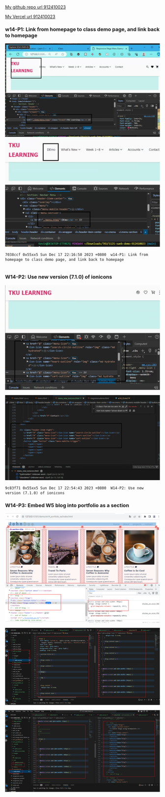 [My github repo url 912410023](https://github.com/0x55xx5)

[My Vercel url 912410023](https://1121-sweb-demo-912410023.vercel.app/)

### w14-P1: Link from homepage to class demo page, and link back to homepage

![](w14-p1-1.png)
![](w14-p1-2.png)


```
7038ccf 0x55xx5 Sun Dec 17 22:16:50 2023 +0800  w14-P1: Link from homepage to class demo page, and link back to homepage


```
### W14-P2: Use new version (7.1.0) of ionicons
 
![](w14-p2-1.png)
 
![](w14-p2-2.png)
 
```
9c83f71 0x55xx5 Sun Dec 17 22:54:43 2023 +0800  W14-P2: Use new version (7.1.0) of ionicons
```

### W14-P3: Embed W5 blog into portfolio as a section
 
![](w14-p3-1.png)
 
![](w14-p3-2.png)
 
![](w14-p3-3.png)

```

```